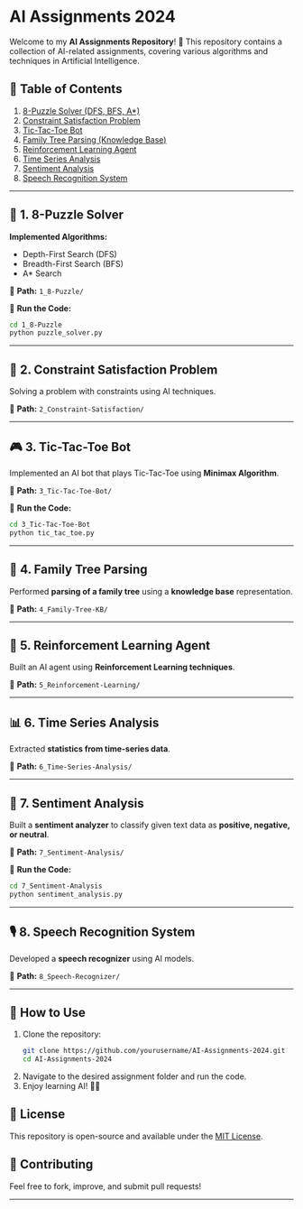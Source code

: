 # AI Assignments 2024

Welcome to my **AI Assignments Repository**! 🚀 This repository contains a collection of AI-related assignments, covering various algorithms and techniques in Artificial Intelligence.

## 📌 Table of Contents
1. [8-Puzzle Solver (DFS, BFS, A*)](#1-8-puzzle-solver)
2. [Constraint Satisfaction Problem](#2-constraint-satisfaction-problem)
3. [Tic-Tac-Toe Bot](#3-tic-tac-toe-bot)
4. [Family Tree Parsing (Knowledge Base)](#4-family-tree-parsing)
5. [Reinforcement Learning Agent](#5-reinforcement-learning-agent)
6. [Time Series Analysis](#6-time-series-analysis)
7. [Sentiment Analysis](#7-sentiment-analysis)
8. [Speech Recognition System](#8-speech-recognition)

---

## 🧩 1. 8-Puzzle Solver
**Implemented Algorithms:**
- Depth-First Search (DFS)
- Breadth-First Search (BFS)
- A* Search

📂 **Path:** `1_8-Puzzle/`

🔗 **Run the Code:**
```bash
cd 1_8-Puzzle
python puzzle_solver.py
```

---

## 🔗 2. Constraint Satisfaction Problem
Solving a problem with constraints using AI techniques.

📂 **Path:** `2_Constraint-Satisfaction/`

---

## 🎮 3. Tic-Tac-Toe Bot
Implemented an AI bot that plays Tic-Tac-Toe using **Minimax Algorithm**.

📂 **Path:** `3_Tic-Tac-Toe-Bot/`

🔗 **Run the Code:**
```bash
cd 3_Tic-Tac-Toe-Bot
python tic_tac_toe.py
```

---

## 🧬 4. Family Tree Parsing
Performed **parsing of a family tree** using a **knowledge base** representation.

📂 **Path:** `4_Family-Tree-KB/`

---

## 🤖 5. Reinforcement Learning Agent
Built an AI agent using **Reinforcement Learning techniques**.

📂 **Path:** `5_Reinforcement-Learning/`

---

## 📊 6. Time Series Analysis
Extracted **statistics from time-series data**.

📂 **Path:** `6_Time-Series-Analysis/`

---

## 💬 7. Sentiment Analysis
Built a **sentiment analyzer** to classify given text data as **positive, negative, or neutral**.

📂 **Path:** `7_Sentiment-Analysis/`

🔗 **Run the Code:**
```bash
cd 7_Sentiment-Analysis
python sentiment_analysis.py
```

---

## 🎙️ 8. Speech Recognition System
Developed a **speech recognizer** using AI models.

📂 **Path:** `8_Speech-Recognizer/`

---

## 🚀 How to Use
1. Clone the repository:
   ```bash
   git clone https://github.com/yourusername/AI-Assignments-2024.git
   cd AI-Assignments-2024
   ```
2. Navigate to the desired assignment folder and run the code.
3. Enjoy learning AI! 🤖✨

## 📜 License
This repository is open-source and available under the [MIT License](LICENSE).

## 🤝 Contributing
Feel free to fork, improve, and submit pull requests!

---

